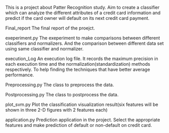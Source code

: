 

This is a project about Patter Recognition study. Aim to create a classifier which can analyze the different attributes of a credit card
information and predict if the card owner will default on its next credit card payment.

Final_report
The final report of the proejct.

exeperiment.py
The exeperiment to make comparisons between different classifiers and normalizers.
And the comparison between different data set using same classifier and normalizer.

execution_Log
An execution log file. It records the maximum precision in each execution time and the normalization(standardization)
methods respectively. To help finding the techniques that have better average performance.

Preprocessing.py
The class to preprocess the data.

Postprocessing.py
The class to postprocess the data.

plot_svm.py
Plot the classification visualization result(six features will be shown in three 2-D figures with 2 features each)

application.py
Prediction application in the project. Select the appropriate features and make prediction of default or non-default on
credit card.

